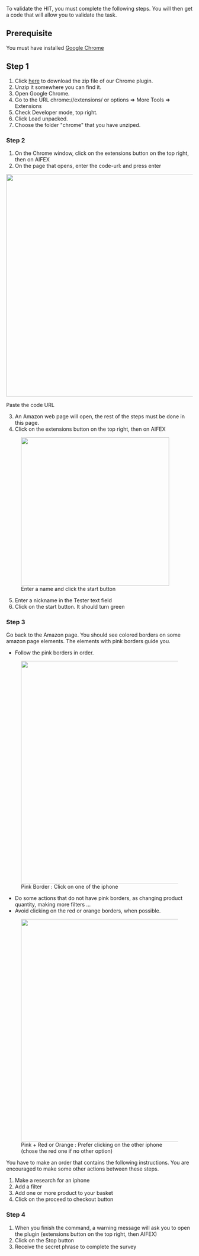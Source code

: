 

To validate the HIT, you must complete the following steps. You will then get a code that will allow you to validate the task.

<h2>Prerequisite</h2>
You must have installed <a href="https://www.google.com/chrome/fast-and-secure/">Google Chrome</a> 

<h2>Step 1</h2>

1. Click <a href="/static/chromeExtension.zip" download="chromeExtension">here</a> to download the zip file of our Chrome plugin.
2. Unzip it somewhere you can find it.
3. Open Google Chrome.
4. Go to the URL chrome://extensions/ or options => More Tools => Extensions 
5. Check Developer mode, top right.
6. Click Load unpacked.
7. Choose the folder "chrome" that you have unziped.

<h3>Step 2</h3>

1. On the Chrome window, click on the extensions button on the top right, then on AIFEX
2. On the page that opens, enter the code-url: and press enter

<img src="/static/images/connect.png"
    width="600"
    />
    <figcaption>Paste the code URL</figcaption>
</figure>

3. An Amazon web page will open, the rest of the steps must be done in this page.
4. Click on the extensions button on the top right, then on AIFEX

<figure>
<img src="/static/images/record.png"
    width="400"
    />
    <figcaption>Enter a name and click the start button</figcaption>
</figure>

5. Enter a nickname in the Tester text field
6. Click on the start button. It should turn green
 
<h3>Step 3</h3>
Go back to the Amazon page. You should see colored borders on some amazon page elements.
The elements with pink borders guide you. 

* Follow the pink borders in order.

<figure>
<img src="/static/images/guide.png"
    width="600"
    />
    <figcaption>Pink Border : Click on one of the iphone</figcaption>
</figure>

* Do some actions that do not have pink borders, as changing product quantity, making more filters ...
* Avoid clicking on the red or orange borders, when possible.

<figure>
<img src="/static/images/red_color.png"
    width="600"   />
    <figcaption>Pink + Red or Orange : Prefer clicking on the other iphone (chose the red one if no other option)</figcaption>

</figure>


You have to make an order that contains the following instructions. You are encouraged to make some other actions between these steps.
1. Make a research for an iphone
2. Add a filter
4. Add one or more product to your basket
5. Click on the proceed to checkout button

<h3>Step 4</h3>

1. When you finish the command, a warning message will ask you to open the plugin (extensions button on the top right, then AIFEX)
2. Click on the Stop button
3. Receive the secret phrase to complete the survey
